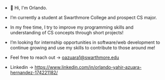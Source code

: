 - 👋 Hi, I'm Orlando.

- I’m currently a student at Swarthmore College and prospect CS major.
- In my free time, I try to improve my programming skills and understanding of CS concepts through short projects!
- I’m looking for internship opportunities in software/web development to continue growing and use my skills to contribute to those around me!

- Feel free to reach out -> oazuara1@swarthmore.edu
- Linkedin -> https://www.linkedin.com/in/orlando-yahir-azuara-hernandez-174221182/

<!---
orlandoazu0709/orlandoazu0709 is a ✨ special ✨ repository because its `README.md` (this file) appears on your GitHub profile.
You can click the Preview link to take a look at your changes.
--->
